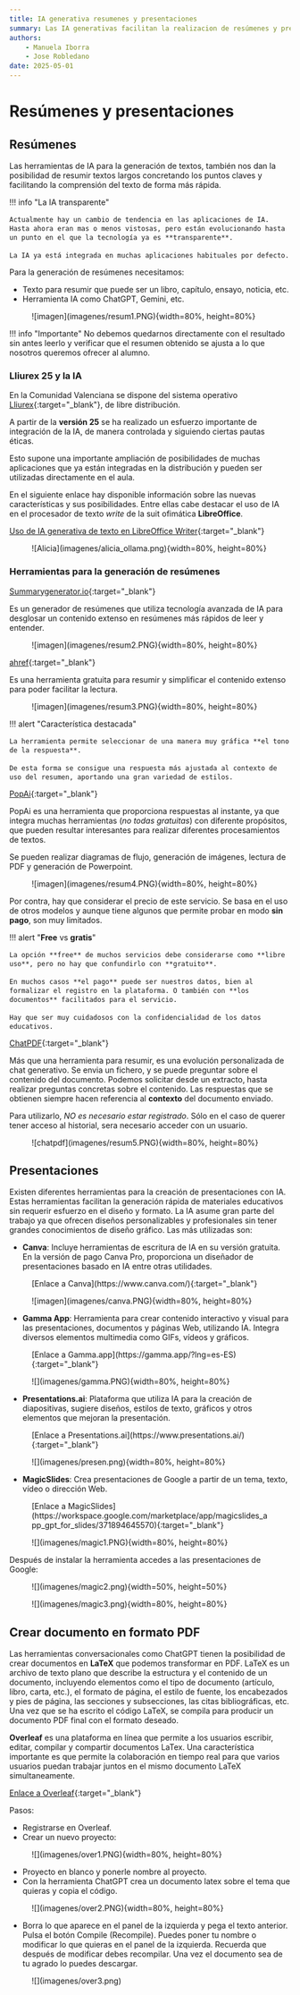 ```yaml
--- 
title: IA generativa resumenes y presentaciones
summary: Las IA generativas facilitan la realizacion de resúmenes y presentaciones. Utilizar esta herramientas como un asistente, agilizan muchas tareas. En educación, podemos encontrar fuentes de inspiración para el planteamiento de todo tipo de tareas.
authors:
    - Manuela Iborra
    - Jose Robledano
date: 2025-05-01
---
```

# Resúmenes y presentaciones

## **Resúmenes**

Las herramientas de IA para la generación de textos, también nos dan la posibilidad de resumir textos largos concretando los puntos claves y facilitando la comprensión del texto de forma más rápida.

!!! info "La IA transparente"

    Actualmente hay un cambio de tendencia en las aplicaciones de IA. Hasta ahora eran mas o menos vistosas, pero están evolucionando hasta un punto en el que la tecnología ya es **transparente**.
    
    La IA ya está integrada en muchas aplicaciones habituales por defecto.

Para la generación de resúmenes necesitamos:

- Texto para resumir que puede ser un libro, capítulo, ensayo, noticia, etc.
- Herramienta IA como ChatGPT, Gemini, etc.


<figure markdown>![imagen](imagenes/resum1.PNG){width=80%, height=80%}</figure>

!!! info "Importante"
    No debemos quedarnos directamente con el resultado sin antes leerlo y verificar que el resumen obtenido se ajusta a lo que nosotros queremos ofrecer al alumno.

### **Lliurex 25 y la IA**

En la Comunidad Valenciana se dispone del sistema operativo [Lliurex](https://portal.edu.gva.es/lliurex/es/descargas/){:target="_blank"}, de libre distribución. 

A partir de la **versión 25** se ha realizado un esfuerzo importante de integración de la IA, de manera controlada y siguiendo ciertas pautas éticas.

Esto supone una importante ampliación de posibilidades de muchas aplicaciones que ya están integradas en la distribución y pueden ser utilizadas directamente en el aula.

En el siguiente enlace hay disponible información sobre las nuevas características y sus posibilidades. Entre ellas cabe destacar el uso de IA en el procesador de texto *write* de la suit ofimática **LibreOffice**.

[Uso de IA generativa de texto en LibreOffice Writer](https://portal.edu.gva.es/blogs/s1/lliurex/es/2024/12/19/uso-de-ia-generativa-de-texto-en-libreoffice-writer/){:target="_blank"}


<figure markdown>![Alicia](imagenes/alicia_ollama.png){width=80%, height=80%}</figure>



### **Herramientas para la generación de resúmenes**



[Summarygenerator.io](https://summarygenerator.io/){:target="_blank"}

Es un generador de resúmenes que utiliza tecnología avanzada de IA para desglosar un contenido extenso en resúmenes más rápidos de leer y entender.

<figure markdown>![imagen](imagenes/resum2.PNG){width=80%, height=80%}</figure>


[ahref](https://ahrefs.com/es/writing-tools/summarizer){:target="_blank"}

Es una herramienta gratuita para resumir y simplificar el contenido extenso para poder facilitar la lectura.

<figure markdown>![imagen](imagenes/resum3.PNG){width=80%, height=80%}</figure>

!!! alert "Característica destacada"

    La herramienta permite seleccionar de una manera muy gráfica **el tono de la respuesta**.

    De esta forma se consigue una respuesta más ajustada al contexto de uso del resumen, aportando una gran variedad de estilos.


[PopAi](https://www.popai.pro/){:target="_blank"}

PopAi es una herramienta que proporciona respuestas al instante, ya que integra muchas herramientas (*no todas gratuitas*) con diferente propósitos, que pueden resultar interesantes para realizar diferentes procesamientos de textos. 

Se pueden realizar diagramas de flujo, generación de imágenes, lectura de PDF y generación de Powerpoint.

<figure markdown>![imagen](imagenes/resum4.PNG){width=80%, height=80%}</figure>

Por contra, hay que considerar el precio de este servicio. Se basa en el uso de otros modelos y aunque tiene algunos que permite probar en modo **sin pago**, son muy limitados.

!!! alert "**Free** vs **gratis**"

    La opción **free** de muchos servicios debe considerarse como **libre uso**, pero no hay que confundirlo con **gratuito**.

    En muchos casos **el pago** puede ser nuestros datos, bien al formalizar el registro en la plataforma. O también con **los documentos** facilitados para el servicio.

    Hay que ser muy cuidadosos con la confidencialidad de los datos educativos.
    

[ChatPDF](https://www.chatpdf.com/){:target="_blank"}

Más que una herramienta para resumir, es una evolución personalizada de chat generativo. Se envia un fichero, y se puede preguntar sobre el contenido del documento. Podemos solicitar desde un extracto, hasta realizar preguntas concretas sobre el contenido. Las respuestas que se obtienen siempre hacen referencia al **contexto** del documento enviado.

Para utilizarlo, *NO es necesario estar registrado*. Sólo en el caso de querer tener acceso al historial, sera necesario acceder con un usuario.


<figure markdown>![chatpdf](imagenes/resum5.PNG){width=80%, height=80%}</figure>



## **Presentaciones**

Existen diferentes herramientas para la creación de presentaciones con IA. Estas herramientas facilitan la generación rápida de materiales educativos sin requerir esfuerzo en el diseño y formato. La IA asume gran parte del trabajo ya que ofrecen diseños personalizables y profesionales sin tener grandes conocimientos de diseño gráfico.  Las más utilizadas son:

- **Canva**: Incluye herramientas de escritura de IA en su versión gratuita. En la versión de pago Canva Pro, proporciona un diseñador de presentaciones basado en IA entre otras utilidades.



<figure markdown>[Enlace a Canva](https://www.canva.com/){:target="_blank"}</figure>



<figure markdown>![imagen](imagenes/canva.PNG){width=80%, height=80%}</figure>





- **Gamma App**: Herramienta para crear contenido interactivo y visual para las presentaciones, documentos y páginas Web, utilizando IA. Integra diversos elementos multimedia como GIFs, vídeos y gráficos.





<figure markdown>[Enlace a Gamma.app](https://gamma.app/?lng=es-ES){:target="_blank"}</figure>

<figure markdown>![](imagenes/gamma.PNG){width=80%, height=80%}</figure>


- **Presentations.ai**: Plataforma que utiliza IA para la creación de diapositivas, sugiere diseños, estilos de texto, gráficos y otros elementos que mejoran la presentación.

<figure markdown>[Enlace a Presentations.ai](https://www.presentations.ai/){:target="_blank"}</figure>

<figure markdown>![](imagenes/presen.png){width=80%, height=80%}</figure>

- **MagicSlides**: Crea presentaciones de Google a partir de un tema, texto, vídeo o dirección Web.

<figure markdown>[Enlace a MagicSlides](https://workspace.google.com/marketplace/app/magicslides_app_gpt_for_slides/371894645570){:target="_blank"}</figure>

<figure markdown>![](imagenes/magic1.PNG){width=80%, height=80%}</figure>

Después de instalar la herramienta accedes a las presentaciones de Google:


<figure markdown>![](imagenes/magic2.png){width=50%, height=50%}</figure>



<figure markdown>![](imagenes/magic3.png){width=80%, height=80%}</figure>


## **Crear documento en formato PDF**

Las herramientas conversacionales como ChatGPT tienen la posibilidad de crear documentos en **LaTeX** que podemos transformar en PDF.  LaTeX es un archivo de texto plano que describe la estructura y el contenido de un documento, incluyendo elementos como el tipo de documento (artículo, libro, carta, etc.), el formato de página, el estilo de fuente, los encabezados y pies de página, las secciones y subsecciones, las citas bibliográficas, etc. Una vez que se ha escrito el código LaTeX, se compila para producir un documento PDF final con el formato deseado.

**Overleaf** es una plataforma en línea que permite a los usuarios escribir, editar, compilar y compartir documentos LaTex. Una característica importante es que permite la colaboración en tiempo real para que varios usuarios puedan trabajar juntos en el mismo documento LaTeX simultaneamente.


[Enlace a Overleaf](https://www.overleaf.com/){:target="_blank"}

Pasos:

- Registrarse en Overleaf.
- Crear un nuevo proyecto:

<figure markdown>![](imagenes/over1.PNG){width=80%, height=80%}</figure>

- Proyecto en blanco y ponerle nombre al proyecto.
- Con la herramienta ChatGPT crea un documento latex sobre el tema que quieras y copia el código.

<figure markdown>![](imagenes/over2.PNG){width=80%, height=80%}</figure>

- Borra lo que aparece en el panel de la izquierda y pega el texto anterior. Pulsa el botón Compile (Recompile). Puedes poner tu nombre o modificar lo que quieras en el panel de la izquierda. Recuerda que después de modificar debes recompilar. Una vez el documento sea de tu agrado lo puedes descargar.

<figure markdown>![](imagenes/over3.png)</figure>

